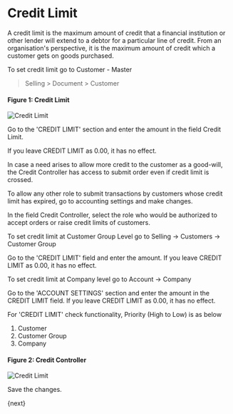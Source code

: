 <!-- add-breadcrumbs -->
# Credit Limit

  

A credit limit is the maximum amount of credit that a financial institution or
other lender will extend to a debtor for a particular line of credit. From an
organisation's perspective, it is the maximum amount of credit which a
customer gets on goods purchased.  

To set credit limit go to Customer - Master

> Selling > Document > Customer 

  
#### Figure 1: Credit Limit

<img class="screenshot" alt="Credit Limit" src="/docs/assets/img/accounts/credit-limit-1.png">

Go to the 'CREDIT LIMIT' section and enter the amount in the field Credit Limit.

If you leave CREDIT LIMIT as 0.00, it has no effect.

In case a need arises to allow more credit to the customer as a good-will, the
Credit Controller has access to submit order even if credit limit is crossed.

To allow any other role to submit transactions by customers whose credit limit
has expired, go to accounting settings and make changes.

In the field Credit Controller, select the role who would be authorized to
accept orders or raise credit limits of customers.

To set credit limit at Customer Group Level go to Selling -> Customers -> Customer Group

Go to the 'CREDIT LIMIT' field and enter the amount.
If you leave CREDIT LIMIT as 0.00, it has no effect.


To set credit limit at Company level go to Account -> Company

Go to the 'ACCOUNT SETTINGS' section and enter the amount in the CREDIT LIMIT field.
If you leave CREDIT LIMIT as 0.00, it has no effect.

For 'CREDIT LIMIT' check functionality, Priority (High to Low) is as below
1) Customer
2) Customer Group
3) Company



  
#### Figure 2: Credit Controller

<img class="screenshot" alt="Credit Limit" src="/docs/assets/img/accounts/credit-limit-2.png">

Save the changes.

{next}
